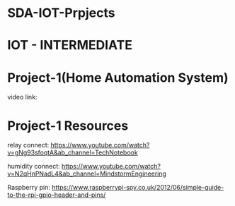 # SDA-IOT-Prpjects
# IOT - INTERMEDIATE
# Project-1(Home Automation System)
video link:
# Project-1 Resources 
relay connect: https://www.youtube.com/watch?v=gNg93sfoqtA&ab_channel=TechNotebook

humidity connect: https://www.youtube.com/watch?v=N2qHnPNadL4&ab_channel=MindstormEngineering

Raspberry pin: https://www.raspberrypi-spy.co.uk/2012/06/simple-guide-to-the-rpi-gpio-header-and-pins/

